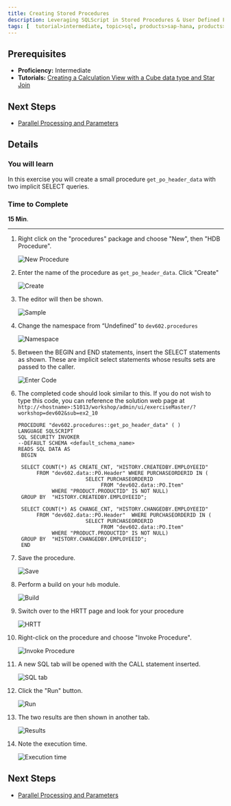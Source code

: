 ```yaml
---
title: Creating Stored Procedures
description: Leveraging SQLScript in Stored Procedures & User Defined Functions
tags: [  tutorial>intermediate, topic>sql, products>sap-hana, products>sap-hana,-express-edition ]
---
```

## Prerequisites  
 - **Proficiency:** Intermediate
 - **Tutorials:** [Creating a Calculation View with a Cube data type and Star Join](http://go.sap.com/developer/tutorials/xsa-sqlscript-cube.html)

## Next Steps
 - [Parallel Processing and Parameters](http://go.sap.com/developer/tutorials/xsa-sqlscript-parallel.html)

## Details
### You will learn  
In this exercise you will create a small procedure `get_po_header_data` with two implicit SELECT queries.

### Time to Complete
**15 Min**.

---

1. Right click on the "procedures" package and choose "New", then "HDB Procedure".
    
    ![New Procedure](1.png)
    
2. Enter the name of the procedure as `get_po_header_data`.  Click "Create"
	
	![Create](2.png)
	
3. The editor will then be shown.

    ![Sample](3.png)
    
4. Change the namespace from “Undefined” to `dev602.procedures`

    ![Namespace](4.png)

5. Between the BEGIN and END statements, insert the SELECT statements as shown.  These are implicit select statements whose results sets are passed to the caller.  

    ![Enter Code](5.png)

6. The completed code should look similar to this. If you do not wish to type this code, you can reference the solution web page at `http://<hostname>:51013/workshop/admin/ui/exerciseMaster/?workshop=dev602&sub=ex2_10`
   ```   PROCEDURE "dev602.procedures::get_po_header_data" ( )   LANGUAGE SQLSCRIPT   SQL SECURITY INVOKER   --DEFAULT SCHEMA <default_schema_name>   READS SQL DATA AS	BEGIN	SELECT COUNT(*) AS CREATE_CNT, "HISTORY.CREATEDBY.EMPLOYEEID"          FROM "dev602.data::PO.Header" WHERE PURCHASEORDERID IN (                         SELECT PURCHASEORDERID                               FROM "dev602.data::PO.Item"               WHERE "PRODUCT.PRODUCTID" IS NOT NULL)    GROUP BY  "HISTORY.CREATEDBY.EMPLOYEEID";        SELECT COUNT(*) AS CHANGE_CNT, "HISTORY.CHANGEDBY.EMPLOYEEID"          FROM "dev602.data::PO.Header"  WHERE PURCHASEORDERID IN (                         SELECT PURCHASEORDERID                               FROM "dev602.data::PO.Item"              WHERE "PRODUCT.PRODUCTID" IS NOT NULL)    GROUP BY  "HISTORY.CHANGEDBY.EMPLOYEEID";	END   ```
   
7. Save the procedure.

    ![Save](7.png)

8. Perform a build on your `hdb` module.

    ![Build](8.png)

9. Switch over to the HRTT page and look for your procedure

    ![HRTT](9.png)

10. Right-click on the procedure and choose "Invoke Procedure".

    ![Invoke Procedure](10.png)

11. A new SQL tab will be opened with the CALL statement inserted.  

    ![SQL tab](11.png)

12. Click the "Run" button.

    ![Run](12.png)

13. The two results are then shown in another tab.  

    ![Results](13.png)

14. Note the execution time.

    ![Execution time](14.png)



## Next Steps
 - [Parallel Processing and Parameters](http://go.sap.com/developer/tutorials/xsa-sqlscript-parallel.html)

